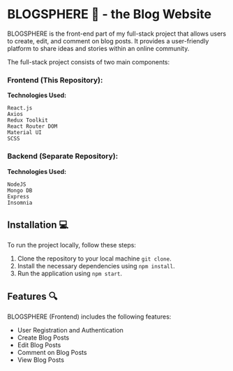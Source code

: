# BLOGSPHERE :speech_balloon: - the Blog Website

BLOGSPHERE is the front-end part of my full-stack project that allows users to create, edit, and comment on blog posts. It provides a user-friendly platform to share ideas and stories within an online community.

The full-stack project consists of two main components:
### Frontend (This Repository):
**Technologies Used:**

    React.js
    Axios
    Redux Toolkit
    React Router DOM
    Material UI
    SCSS
### Backend (Separate Repository):
**Technologies Used:**

    NodeJS
    Mongo DB
    Express
    Insomnia

## Installation :computer:
To run the project locally, follow these steps:

1. Clone the repository to your local machine `git clone`.
2. Install the necessary dependencies using `npm install`.
3. Run the application using `npm start`.

## Features :mag:
BLOGSPHERE (Frontend) includes the following features:
* User Registration and Authentication
* Create Blog Posts
* Edit Blog Posts
* Comment on Blog Posts
* View Blog Posts
